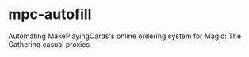 # mpc-autofill
Automating MakePlayingCards's online ordering system for Magic: The Gathering casual proxies
